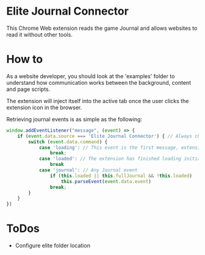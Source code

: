 # Elite Journal Connector

This Chrome Web extension reads the game Journal and allows websites to read it without other tools.

# How to

As a website developer, you should look at the 'examples' folder to understand how communication works between the background, content and page scripts.

The extension will inject itself into the active tab once the user clicks the extension icon in the browser.

Retrieving journal events is as simple as the following:

```javascript
window.addEventListener("message", (event) => {
    if (event.data.source === 'Elite Journal Connector') { // Always check this
        switch (event.data.command) {
            case 'loading': // This event is the first message, extension is injected into the page.
                break;
            case 'loaded': // The extension has finished loading initial Journal data.
                break
            case 'journal': // Any Journal event
                if (this.loaded || this.fullJournal && !this.loaded)
                    this.parseEvent(event.data.event)
                break;
        }
    }
})
```

# ToDos

* Configure elite folder location